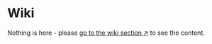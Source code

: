 # Wiki

Nothing is here - please [go to the wiki section ↗](https://github.com/Sunberg-Research-Group/wiki/wiki) to see the content.
